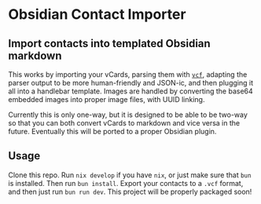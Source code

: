 # Obsidian Contact Importer
## Import contacts into templated Obsidian markdown

This works by importing your vCards, parsing them with [`vcf`](https://www.npmjs.com/package/vcf), adapting the parser output to be more human-friendly and JSON-ic, and then plugging it all into a handlebar template. Images are handled by converting the base64 embedded images into proper image files, with UUID linking.

Currently this is only one-way, but it is designed to be able to be two-way so that you can both convert vCards to markdown and vice versa in the future. Eventually this will be ported to a proper Obsidian plugin.

## Usage

Clone this repo. Run `nix develop` if you have `nix`, or just make sure that `bun` is installed. Then run `bun install`. Export your contacts to a `.vcf` format, and then just run `bun run dev`. This project will be properly packaged soon!
